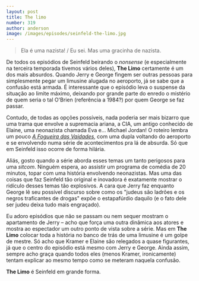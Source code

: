 ```yaml
---
layout: post
title: The limo
number: 319
author: anderson
image: /images/episodes/seinfeld-the-limo.jpg
---
```


> Ela é uma nazista! / Eu sei. Mas uma gracinha de nazista.

De todos os episódios de Seinfeld beirando o *nonsense* (e especialmente na terceira temporada tivemos vários deles), **The Limo** certamente é um dos mais absurdos. Quando Jerry e George fingem ser outras pessoas para simplesmente pegar um limusine alugada no aeroporto, já se sabe que a confusão está armada. É interessante que o episódio leva o suspense da situação ao limite máximo, deixando por grande parte do enredo o mistério de quem seria o tal O'Brien (referência a 1984?) por quem George se faz passar.

Contudo, de todas as opções possíveis, nada poderia ser mais bizarro que uma trama que envolve a supremacia ariana, a CIA, um antigo conhecido de Elaine, uma neonazista chamada Eva e... Michael Jordan! O roteiro lembra um pouco <a title="Fogueira das vaidades" href="http://www.imdb.com/title/tt0099165/">*A Fogueira das Vaidades*</a>, com uma dupla voltando do aeroporto e se envolvendo numa série de acontecimentos pra lá de absurda. Só que em Seinfeld isso ocorre de forma hilária.

Aliás, gosto quando a série aborda esses temas um tanto perigosos para uma *sitcom*. Ninguém espera, ao assistir um programa de comédia de 20 minutos, topar com uma história envolvendo neonazistas. Mas uma das coisas que faz Seinfeld tão original e inovadora é exatamente mostrar o ridículo desses temas tão explosivos. A cara que Jerry faz enquanto George lê seu possível discurso sobre como os "judeus são ladrões e os negros traficantes de drogas" expõe o estapafúrdio daquilo (e o fato dele ser judeu deixa tudo mais engraçado).

Eu adoro episódios que não se passam ou nem sequer mostram o apartamento de Jerry – acho que força uma outra dinâmica aos atores e mostra ao espectador um outro ponto de vista sobre a série. Mas em **The Limo** colocar toda a história no banco de trás de uma limusine é um golpe de mestre. Só acho que Kramer e Elaine são relegados a quase figurantes, já que o centro do episódio está mesmo com Jerry e George. Ainda assim, sempre acho graça quando todos eles (menos Kramer, ironicamente) tentam explicar ao mesmo tempo como se meteram naquela confusão.

**The Limo** é Seinfeld em grande forma.